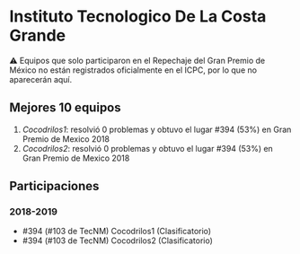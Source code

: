 # Instituto Tecnologico De La Costa Grande

:warning: Equipos que solo participaron en el Repechaje del Gran Premio de México no están registrados oficialmente en el ICPC, por lo que no aparecerán aquí.

## Mejores 10 equipos

1. _Cocodrilos1_: resolvió 0 problemas y obtuvo el lugar #394 (53%) en Gran Premio de Mexico 2018
1. _Cocodrilos2_: resolvió 0 problemas y obtuvo el lugar #394 (53%) en Gran Premio de Mexico 2018

## Participaciones

### 2018-2019

- #394 (#103 de TecNM) Cocodrilos1 (Clasificatorio)
- #394 (#103 de TecNM) Cocodrilos2 (Clasificatorio)



